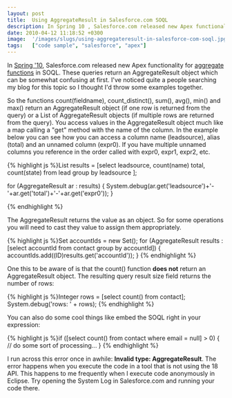 ```yaml
---
layout: post
title:  Using AggregateResult in Salesforce.com SOQL
description: In Spring 10 , Salesforce.com released new Apex functionality for aggregate functions in SOQL. These queries return an AggregateResult object which can be somewhat confusing at first. Ive noticed quite a people searching my blog for this topic so I thought Id throw some examples together. So the functions count(fieldname), count_distinct(), sum(), avg(), min() and max() return an AggregateResult object (if one row is returned from the query) or a List of AggregateResult objects (if multiple row
date: 2010-04-12 11:18:52 +0300
image:  '/images/slugs/using-aggregateresult-in-salesforce-com-soql.jpg'
tags:   ["code sample", "salesforce", "apex"]
---
```

<p style="clear: both">In <a href="http://sites.force.com/features/ideaHome?c=09a30000000DCUV" target="_blank">Spring '10</a>, Salesforce.com released new Apex functionality for <a href="http://www.salesforce.com/us/developer/docs/api/Content/sforce_api_calls_soql_select_agg_functions.htm" target="_blank">aggregate functions</a> in SOQL. These queries return an AggregateResult object which can be somewhat confusing at first. I've noticed quite a people searching my blog for this topic so I thought I'd throw some examples together.</p><p style="clear: both">So the functions count(fieldname), count_distinct(), sum(), avg(), min() and max() return an AggregateResult object (if one row is returned from the query) or a List of AggregateResult objects (if multiple rows are returned from the query). You access values in the AggregateResult object much like a map calling a "get" method with the name of the column. In the example below you can see how you can access a column name (leadsource), alias (total) and an unnamed column (expr0). If you have multiple unnamed columns you reference in the order called with expr0, expr1, expr2, etc.</p><p style="clear: both">
{% highlight js %}List<aggregateResult> results = [select leadsource, count(name) total, count(state) from lead group by leadsource ];

for (AggregateResult ar : results) {
 System.debug(ar.get('leadsource')+'-'+ar.get('total')+'-'+ar.get('expr0'));
}

{% endhighlight %}
</p><p style="clear: both">The AggregateResult returns the value as an object. So for some operations you will need to cast they value to assign them appropriately.</p><p style="clear: both">
{% highlight js %}Set<id> accountIds = new Set<id>();
for (AggregateResult results : [select accountId from contact group by accountId]) {
 accountIds.add((ID)results.get('accountId'));
}
{% endhighlight %}
</p><p style="clear: both">One this to be aware of is that the count() function <strong>does not</strong> return an AggregateResult object. The resulting query result size field returns the number of rows:</p><p style="clear: both">
{% highlight js %}Integer rows = [select count() from contact];
System.debug('rows: ' + rows);
{% endhighlight %}
</p><p style="clear: both">You can also do some cool things like embed the SOQL right in your expression:</p><p style="clear: both">
{% highlight js %}if ([select count() from contact where email = null] > 0) {
 // do some sort of processing...
}
{% endhighlight %}
</p><p style="clear: both">I run across this error once in awhile: <strong>Invalid type: AggregateResult</strong>. The error happens when you execute the code in a tool that is not using the 18 API. This happens to me frequently when I execute code anonymously in Eclipse. Try opening the System Log in Salesforce.com and running your code there.</p><br class="final-break" style="clear: both" />
